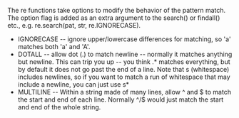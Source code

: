 The re functions take options to modify the behavior of the pattern match. The option flag is added as an extra argument to the search() or findall() etc., e.g. re.search(pat, str, re.IGNORECASE).

* IGNORECASE -- ignore upper/lowercase differences for matching, so 'a' matches both 'a' and 'A'. 
* DOTALL -- allow dot (.) to match newline -- normally it matches anything but newline. This can trip you up -- you think .* matches everything, but by default it does not go past the end of a line. Note that s (whitespace) includes newlines, so if you want to match a run of whitespace that may include a newline, you can just use s* 
* MULTILINE -- Within a string made of many lines, allow ^ and $ to match the start and end of each line. Normally ^/$ would just match the start and end of the whole string. 
